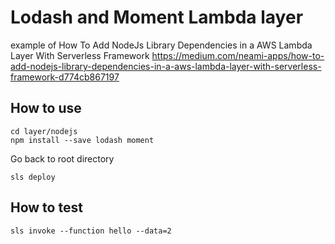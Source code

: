 # Lodash and Moment Lambda layer

example of How To Add NodeJs Library Dependencies in a AWS Lambda Layer With Serverless Framework
https://medium.com/neami-apps/how-to-add-nodejs-library-dependencies-in-a-aws-lambda-layer-with-serverless-framework-d774cb867197

## How to use

```
cd layer/nodejs
npm install --save lodash moment
```

Go back to root directory

```
sls deploy
```

## How to test

```
sls invoke --function hello --data=2
```
